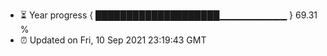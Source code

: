 - ⏳ Year progress { ████████████████████▁▁▁▁▁▁▁▁▁▁ } 69.31 %
- ⏰ Updated on Fri, 10 Sep 2021 23:19:43 GMT

